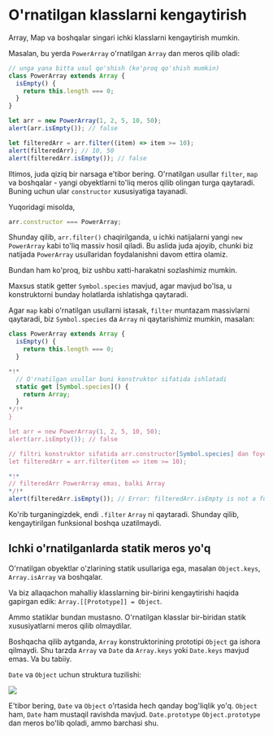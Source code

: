 # O'rnatilgan klasslarni kengaytirish

Array, Map va boshqalar singari ichki klasslarni kengaytirish mumkin.

Masalan, bu yerda `PowerArray` o'rnatilgan `Array` dan meros qilib oladi:

```js run
// unga yana bitta usul qo'shish (ko'proq qo'shish mumkin)
class PowerArray extends Array {
  isEmpty() {
    return this.length === 0;
  }
}

let arr = new PowerArray(1, 2, 5, 10, 50);
alert(arr.isEmpty()); // false

let filteredArr = arr.filter((item) => item >= 10);
alert(filteredArr); // 10, 50
alert(filteredArr.isEmpty()); // false
```

Iltimos, juda qiziq bir narsaga e'tibor bering. O'rnatilgan usullar `filter`, `map` va boshqalar - yangi obyektlarni to'liq meros qilib olingan turga qaytaradi. Buning uchun ular `constructor` xususiyatiga tayanadi.

Yuqoridagi misolda,

```js
arr.constructor === PowerArray;
```

Shunday qilib, `arr.filter()` chaqirilganda, u ichki natijalarni yangi `new PowerArray` kabi to'liq massiv hosil qiladi.
Bu aslida juda ajoyib, chunki biz natijada `PowerArray` usullaridan foydalanishni davom ettira olamiz.

Bundan ham ko'proq, biz ushbu xatti-harakatni sozlashimiz mumkin.

Maxsus statik getter `Symbol.species` mavjud, agar mavjud bo'lsa, u konstruktorni bunday holatlarda ishlatishga qaytaradi.

Agar `map` kabi o'rnatilgan usullarni istasak, `filter` muntazam massivlarni qaytaradi, biz `Symbol.species` da `Array` ni qaytarishimiz mumkin, masalan:

```js run
class PowerArray extends Array {
  isEmpty() {
    return this.length === 0;
  }

*!*
  // O'rnatilgan usullar buni konstruktor sifatida ishlatadi
  static get [Symbol.species]() {
    return Array;
  }
*/!*
}

let arr = new PowerArray(1, 2, 5, 10, 50);
alert(arr.isEmpty()); // false

// filtri konstruktor sifatida arr.constructor[Symbol.species] dan foydalanib yangi massiv yaratadi
let filteredArr = arr.filter(item => item >= 10);

*!*
// filteredArr PowerArray emas, balki Array
*/!*
alert(filteredArr.isEmpty()); // Error: filteredArr.isEmpty is not a function
```

Ko'rib turganingizdek, endi `.filter` `Array` ni qaytaradi. Shunday qilib, kengaytirilgan funksional boshqa uzatilmaydi.

## Ichki o'rnatilganlarda statik meros yo'q

O'rnatilgan obyektlar o'zlarining statik usullariga ega, masalan `Object.keys`, `Array.isArray` va boshqalar.

Va biz allaqachon mahalliy klasslarning bir-birini kengaytirishi haqida gapirgan edik: `Array.[[Prototype]] = Object`.

Ammo statiklar bundan mustasno. O'rnatilgan klasslar bir-biridan statik xususiyatlarni meros qilib olmaydilar.

Boshqacha qilib aytganda, `Array` konstruktorining prototipi `Object` ga ishora qilmaydi. Shu tarzda `Array` va `Date` da `Array.keys` yoki `Date.keys` mavjud emas. Va bu tabiiy.

`Date` va `Object` uchun struktura tuzilishi:

![](object-date-inheritance.svg)

E'tibor bering, `Date` va `Object` o'rtasida hech qanday bog'liqlik yo'q. `Object` ham, `Date` ham mustaqil ravishda mavjud. `Date.prototype` `Object.prototype` dan meros bo'lib qoladi, ammo barchasi shu.
